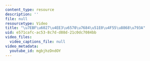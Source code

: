 ```yaml
---
content_type: resource
description: ''
file: null
resourcetype: Video
title: "\u7EBF\u6027\u4EE3\u6570\u7684\u51E0\u4F55\u8868\u793A"
uid: e571cafc-ac53-8c7d-d88d-21c0dc7084bb
video_files:
  video_captions_file: null
video_metadata:
  youtube_id: mgbjhzDndOY
---
```

